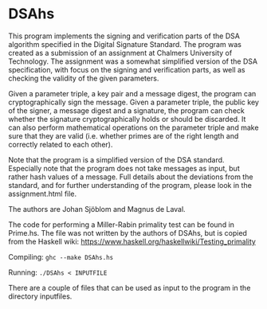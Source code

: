 DSAhs
=====

This program implements the signing and verification parts of the DSA algorithm specified in the Digital Signature Standard. The program was created as a submission of an assignment at Chalmers University of Technology. The assignment was a somewhat simplified version of the DSA specification, with focus on the signing and verification parts, as well as checking the validity of the given parameters.

Given a parameter triple, a key pair and a message digest, the program can cryptographically sign the message. Given a parameter triple, the public key of the signer, a message digest and a signature, the program can check whether the signature cryptographically holds or should be discarded. It can also perform mathematical operations on the parameter triple and make sure that they are valid (i.e. whether primes are of the right length and correctly related to each other).

Note that the program is a simplified version of the DSA standard. Especially note that the program does not take messages as input, but rather hash values of a message. Full details about the deviations from the standard, and for further understanding of the program, please look in the assignment.html file.

The authors are Johan Sjöblom and Magnus de Laval.

The code for performing a Miller-Rabin primality test can be found in Prime.hs. The file was not written by the authors of DSAhs, but is copied from the Haskell wiki: https://www.haskell.org/haskellwiki/Testing_primality


Compiling:
`ghc --make DSAhs.hs`

Running:
`./DSAhs < INPUTFILE`

There are a couple of files that can be used as input to the program in the directory inputfiles.
